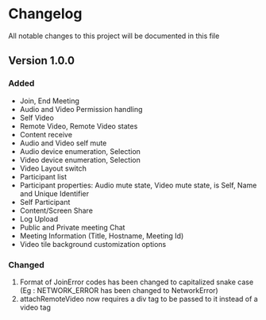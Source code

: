 # Changelog

All notable changes to this project will be documented in this file

## Version 1.0.0

### Added

- Join, End Meeting
- Audio and Video Permission handling
- Self Video
- Remote Video, Remote Video states
- Content receive
- Audio and Video self mute
- Audio device enumeration, Selection
- Video device enumeration, Selection
- Video Layout switch
- Participant list
- Participant properties: Audio mute state, Video mute state, is Self, Name and Unique Identifier
- Self Participant
- Content/Screen Share
- Log Upload
- Public and Private meeting Chat
- Meeting Information (Title, Hostname, Meeting Id)
- Video tile background customization options

### Changed

1. Format of JoinError codes has been changed to capitalized snake case (Eg : NETWORK_ERROR has been changed to NetworkError)
2. attachRemoteVideo now requires a div tag to be passed to it instead of a video tag
